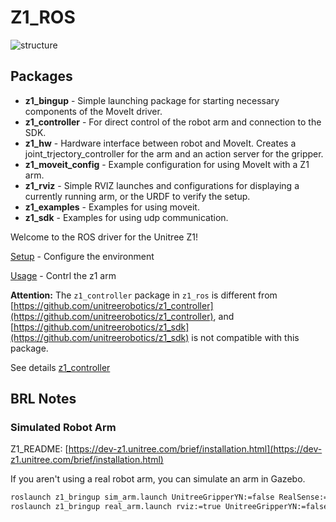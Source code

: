# Z1_ROS

![structure](doc/image/structure.png)

## Packages

+ **z1_bingup** - Simple launching package for starting necessary components of the MoveIt driver.
+ **z1_controller** - For direct control of the robot arm and connection to the SDK.
+ **z1_hw** - Hardware interface between robot and MoveIt. Creates a joint_trjectory_controller for the arm and an action server for the gripper.
+ **z1_moveit_config** - Example configuration for using MoveIt with a Z1 arm.
+ **z1_rviz** - Simple RVIZ launches and configurations for displaying a currently running arm, or the URDF to verify the setup.
+ **z1_examples** - Examples for using moveit.
+ **z1_sdk** - Examples for using udp communication.


Welcome to the ROS driver for the Unitree Z1!

[Setup](doc/setup.md) - Configure the environment

[Usage](doc/usage.md) - Contrl the z1 arm

**Attention:** The `z1_controller` package in `z1_ros` is different from [https://github.com/unitreerobotics/z1_controller](https://github.com/unitreerobotics/z1_controller), and [https://github.com/unitreerobotics/z1_sdk](https://github.com/unitreerobotics/z1_sdk) is not compatible with this package.

See details [z1_controller](doc/controller.md)


## BRL Notes
### Simulated Robot Arm
Z1_README: [https://dev-z1.unitree.com/brief/installation.html](https://dev-z1.unitree.com/brief/installation.html)

If you aren't using a real robot arm, you can simulate an arm in Gazebo.

```bash
roslaunch z1_bringup sim_arm.launch UnitreeGripperYN:=false RealSense:=true rviz:=true
roslaunch z1_bringup real_arm.launch rviz:=true UnitreeGripperYN:=false RealSense:=false

```
